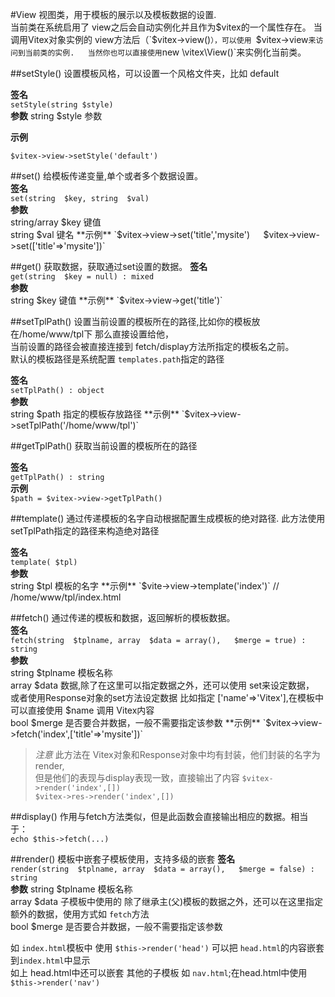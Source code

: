 #View
视图类，用于模板的展示以及模板数据的设置.  
当前类在系统启用了 view之后会自动实例化并且作为$vitex的一个属性存在。  
当调用Vitex对象实例的 view方法后（`$vitex->view()`），可以使用 `$vitex->view` 来访问到当前类的实例.  
当然你也可以直接使用 `new \vitex\View()`来实例化当前类。  

##setStyle()
设置模板风格，可以设置一个风格文件夹，比如 default

**签名**   
`setStyle(string $style)`    
**参数**
string $style 参数    

**示例**   

`$vitex->view->setStyle('default')`


##set()
给模板传递变量,单个或者多个数据设置。  
**签名**  
`set(string  $key, string  $val) `  
**参数**  
string/array 	$key 	键值   
string 	$val 	键名   
**示例**  
`$vitex->view->set('title','mysite')`  
`$vitex->view->set(['title'=>'mysite'])`

##get()
获取数据，获取通过set设置的数据。 
**签名**  
`get(string  $key = null) : mixed`  
**参数**  
string 	$key 键值   
**示例**  
`$vitex->view->get('title')`  

##setTplPath()
设置当前设置的模板所在的路径,比如你的模板放在/home/www/tpl下 那么直接设置给他，  
当前设置的路径会被直接连接到 fetch/display方法所指定的模板名之前。  
默认的模板路径是系统配置 `templates.path`指定的路径

**签名**  
`setTplPath() : object`  
**参数**  
string $path 指定的模板存放路径  
**示例**  
`$vitex->view->setTplPath('/home/www/tpl')`

##getTplPath()
获取当前设置的模板所在的路径

**签名**  
`getTplPath() : string`  
**示例**  
`$path = $vitex->view->getTplPath()`

##template()
通过传递模板的名字自动根据配置生成模板的绝对路径.
此方法使用setTplPath指定的路径来构造绝对路径  

**签名**  
`template( $tpl) `  
**参数**  
string $tpl 模板的名字   
**示例**  
`$vite->view->template('index')` // /home/www/tpl/index.html

##fetch()
通过传递的模板和数据，返回解析的模板数据。  
**签名**  
`fetch(string  $tplname, array  $data = array(),   $merge = true) : string`  
**参数**  
string 	$tplname 模板名称   
array 	$data 	数据,除了在这里可以指定数据之外，还可以使用 set来设定数据，  
				或者使用Response对象的set方法设定数据
				比如指定 ['name'=>'Vitex'],在模板中可以直接使用 $name 调用 Vitex内容    
bool	$merge 	是否要合并数据，一般不需要指定该参数   
**示例**  
`$vitex->view->fetch('index',['title'=>'mysite'])`  

>*注意* 此方法在 Vitex对象和Response对象中均有封装，他们封装的名字为 render,  
但是他们的表现与display表现一致，直接输出了内容
`$vitex->render('index',[])`  
`$vitex->res->render('index',[])`


##display()
作用与fetch方法类似，但是此函数会直接输出相应的数据。相当于：  
`echo $this->fetch(...)`

##render()
模板中嵌套子模板使用，支持多级的嵌套
**签名**  
`render(string  $tplname, array  $data = array(),   $merge = false) : string`    
**参数**
string 	$tplname 模板名称   
array 	$data 	子模板中使用的 除了继承主(父)模板的数据之外，还可以在这里指定额外的数据，使用方式如 `fetch`方法   
bool	$merge 	是否要合并数据，一般不需要指定该参数   

如  `index.html`模板中  使用  `$this->render('head')` 可以把 `head.html`的内容嵌套到`index.html`中显示  
如上 head.html中还可以嵌套 其他的子模板 如  `nav.html`;在head.html中使用 `$this->render('nav')`